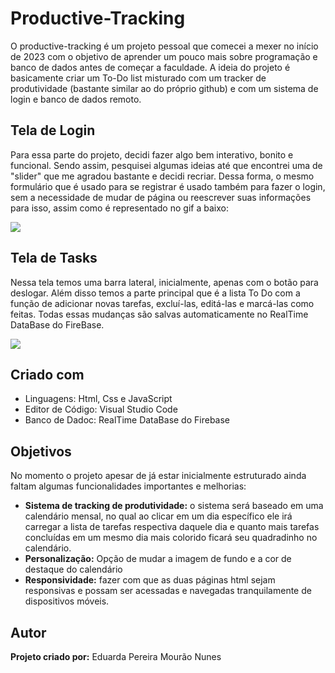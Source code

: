 # Productive-Tracking

O productive-tracking é um projeto pessoal que comecei a mexer no início de 2023 com o objetivo de aprender um pouco mais sobre programação e banco de dados antes de começar a faculdade.
A ideia do projeto é basicamente criar um To-Do list misturado com um tracker de produtividade (bastante similar ao do próprio github) e com um sistema de login e banco de dados remoto.

## Tela de Login

Para essa parte do projeto, decidi fazer algo bem interativo, bonito e funcional. Sendo assim, pesquisei algumas ideias até que encontrei uma de "slider" que me agradou bastante e decidi recriar. Dessa forma, o mesmo formulário que é usado para se registrar é usado também para fazer o login, sem a necessidade de mudar de página ou reescrever suas informações para isso, assim como é representado no gif a baixo:

![](https://github.com/EduardaNunes/Productive-Tracking/blob/main/Imgs/Readme/Login_Example.gif)

## Tela de Tasks

Nessa tela temos uma barra lateral, inicialmente, apenas com o botão para deslogar. Além disso temos a parte principal que é a lista To Do com a função de adicionar novas tarefas, excluí-las, editá-las e marcá-las como feitas. Todas essas mudanças são salvas automaticamente no RealTime DataBase do FireBase.

![](https://github.com/EduardaNunes/Productive-Tracking/blob/main/Imgs/Readme/Task_Example.gif)

## Criado com

- Linguagens: Html, Css e JavaScript
- Editor de Código: Visual Studio Code
- Banco de Dadoc: RealTime DataBase do Firebase

## Objetivos

No momento o projeto apesar de já estar inicialmente estruturado ainda faltam algumas funcionalidades importantes e melhorias:

- **Sistema de tracking de produtividade:** o sistema será baseado em uma calendário mensal, no qual ao clicar em um dia específico ele irá carregar a lista de tarefas respectiva daquele dia e quanto mais tarefas concluídas em um mesmo dia mais colorido ficará seu quadradinho no calendário.
- **Personalização:** Opção de mudar a imagem de fundo e a cor de destaque do calendário
- **Responsividade:** fazer com que as duas páginas html sejam responsivas e possam ser acessadas e navegadas tranquilamente de dispositivos móveis.

## Autor

**Projeto criado por:** Eduarda Pereira Mourão Nunes


